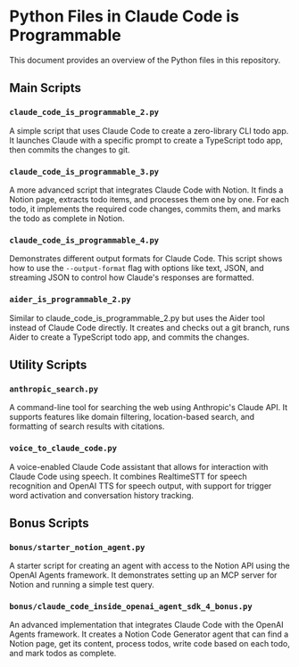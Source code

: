 # Python Files in Claude Code is Programmable

This document provides an overview of the Python files in this repository.

## Main Scripts

### `claude_code_is_programmable_2.py`
A simple script that uses Claude Code to create a zero-library CLI todo app. It launches Claude with a specific prompt to create a TypeScript todo app, then commits the changes to git.

### `claude_code_is_programmable_3.py`
A more advanced script that integrates Claude Code with Notion. It finds a Notion page, extracts todo items, and processes them one by one. For each todo, it implements the required code changes, commits them, and marks the todo as complete in Notion.

### `claude_code_is_programmable_4.py`
Demonstrates different output formats for Claude Code. This script shows how to use the `--output-format` flag with options like text, JSON, and streaming JSON to control how Claude's responses are formatted.

### `aider_is_programmable_2.py`
Similar to claude_code_is_programmable_2.py but uses the Aider tool instead of Claude Code directly. It creates and checks out a git branch, runs Aider to create a TypeScript todo app, and commits the changes.

## Utility Scripts

### `anthropic_search.py`
A command-line tool for searching the web using Anthropic's Claude API. It supports features like domain filtering, location-based search, and formatting of search results with citations.

### `voice_to_claude_code.py`
A voice-enabled Claude Code assistant that allows for interaction with Claude Code using speech. It combines RealtimeSTT for speech recognition and OpenAI TTS for speech output, with support for trigger word activation and conversation history tracking.

## Bonus Scripts

### `bonus/starter_notion_agent.py`
A starter script for creating an agent with access to the Notion API using the OpenAI Agents framework. It demonstrates setting up an MCP server for Notion and running a simple test query.

### `bonus/claude_code_inside_openai_agent_sdk_4_bonus.py`
An advanced implementation that integrates Claude Code with the OpenAI Agents framework. It creates a Notion Code Generator agent that can find a Notion page, get its content, process todos, write code based on each todo, and mark todos as complete.